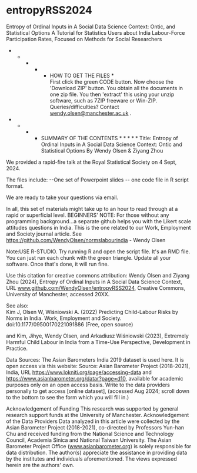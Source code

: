 # entropyRSS2024
Entropy of Ordinal Inputs in A Social Data Science Context: Ontic, and Statistical Options
A Tutorial for Statistics Users about India Labour-Force Participation Rates, Focused on Methods for Social Researchers

  * * * * * HOW TO GET THE FILES *  
First click the green CODE button. Now choose the 'Download ZIP' button. You obtain all the documents in one zip file. You then 'extract' this using your unzip software, such as 7ZIP freeware or Win-ZIP. Queries/difficulties? Contact wendy.olsen@manchester.ac.uk .

 * * * *  SUMMARY OF THE CONTENTS  * * * * *
Title: Entropy of Ordinal Inputs in A Social Data Science Context:  Ontic and Statistical Options
By Wendy Olsen & Ziyang Zhou

We provided a rapid-fire talk at the Royal Statistical Society on 4 Sept, 2024.  

The files include: --One set of Powerpoint slides -- one code file in R script format.

We are ready to take your questions via email.

In all, this set of materials might take up to an hour to read through at a rapid or superficial level. 
BEGINNERS' NOTE: For those without any programming background...a separate github helps you with the Likert scale attitudes questions in India.  This is the one related to our Work, Employment and Society journal article.  See https://github.com/WendyOlsen/normslabourindia - Wendy Olsen

Note:USE R-STUDIO. Try running R and open the script file.  It's an RMD file. You can just run each chunk with the green triangle. Update all your software.  Once that's done, it will run fine. 

Use this citation for creative commons attribution: Wendy Olsen and Ziyang Zhou (2024), Entropy of Ordinal Inputs in A Social Data Science Context, URL www.github.com/WendyOlsen/entropyRSS2024, Creative Commons, University of Manchester, accessed 20XX.

See also:  
Kim J, Olsen W, Wiśniowski A. (2022) Predicting Child-Labour Risks by Norms in India. Work, Employment and Society. doi:10.1177/09500170221091886 (Free, open source)

and Kim, Jihye, Wendy Olsen, and Arkadiusz Wiśniowski (2023), Extremely Harmful Child Labour in India from a Time-Use Perspective, Development in Practice. 

Data Sources:
The Asian Barometers India 2019 dataset is used here. It is open access via this website: Source:  Asian Barometer Project (2018-2021), India, URL https://www.lokniti.org/page/accessing-data and  https://www.asianbarometer.org/datar?page=d10, available for academic purposes only on an open access basis.  Write to the data providers personally to get access [online dataset], (accessed Aug 2024; scroll down to the bottom to see the form which you will fill in.)

Acknowledgement of Funding
This research was supported by general research support funds at the University of Manchester.
Acknowledgement of the Data Providers
Data analyzed in this article were collected by the Asian Barometer Project (2018-2021), co-directed by Professors Yun-han Chu and received funding from the National Science and Technology Council, Academia Sinica and National Taiwan University. The Asian Barometer Project Office (www.asianbarometer.org) is solely responsible for data distribution. The author(s) appreciate the assistance in providing data by the institutes and individuals aforementioned. The views expressed herein are the authors' own.

